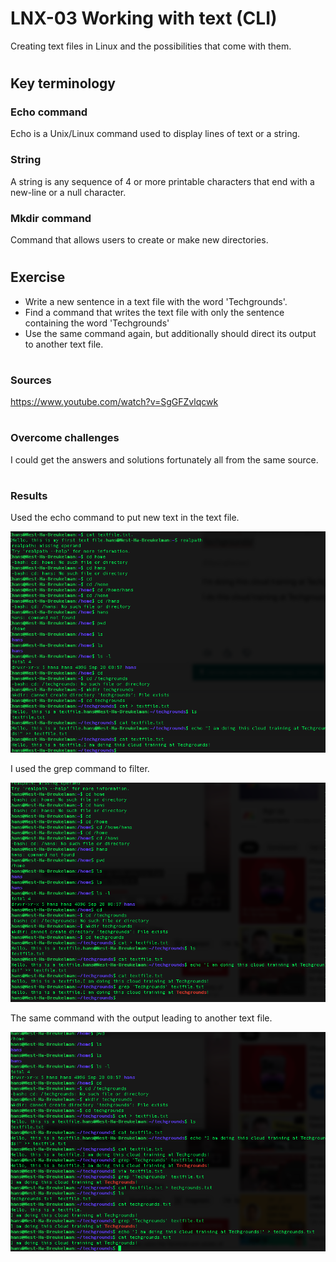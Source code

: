 # LNX-03 Working with text (CLI)
Creating text files in Linux and the possibilities that come with them.
#

## Key terminology
### Echo command
Echo is a Unix/Linux command used to display lines of text or a string.

### String
A string is any sequence of 4 or more printable characters that end with a new-line or a null character.

### Mkdir command
Command that allows users to create or make new directories.
#

## Exercise
- Write a new sentence in a text file with the word 'Techgrounds'.
- Find a command that writes the text file with only the sentence containing the word 'Techgrounds'
- Use the same command again, but additionally should direct its output to another text file.
#

### Sources
https://www.youtube.com/watch?v=SgGFZvlqcwk
#

### Overcome challenges
I could get the answers and solutions fortunately all from the same source.
#

### Results
Used the echo command to put new text in the text file.

![echo](https://github.com/Techgrounds-Cloud-9/cloud-9-hansbreukelman/blob/79af207f77ed4ccd230f808061980b6d3e5b1c20/00_includes/Week%201/LNX/LNX-03_1%20echo%20command%20.png)

I used the grep command to filter.

![filter](https://github.com/Techgrounds-Cloud-9/cloud-9-hansbreukelman/blob/79af207f77ed4ccd230f808061980b6d3e5b1c20/00_includes/Week%201/LNX/LNX-03_2%20filter.png)

The same command with the output leading to another text file.

![redirect](https://github.com/Techgrounds-Cloud-9/cloud-9-hansbreukelman/blob/79af207f77ed4ccd230f808061980b6d3e5b1c20/00_includes/Week%201/LNX/LNX-03_3%20redirect.png)
